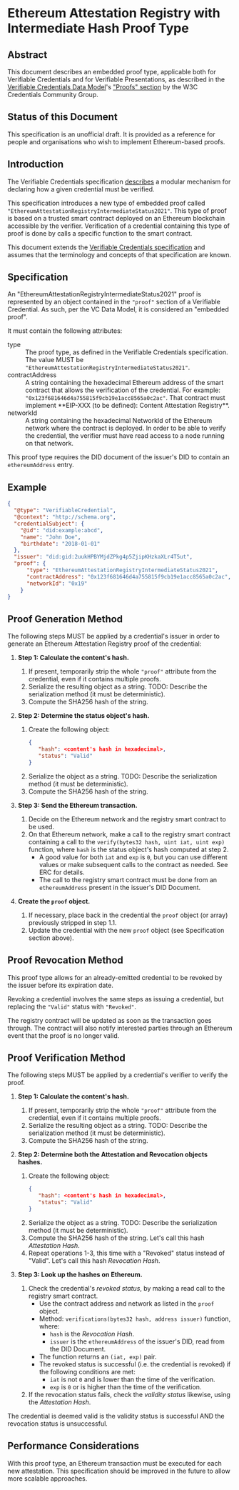 # Ethereum Attestation Registry with Intermediate Hash Proof Type

## Abstract

This document describes an embedded proof type, applicable both for Verifiable Credentials and for Verifiable Presentations, as described in the [Verifiable Credentials Data Model](https://w3c.github.io/vc-data-model/)'s ["Proofs" section](https://w3c.github.io/vc-data-model/#proofs-signatures) by the W3C Credentials Community Group.

## Status of this Document
This specification is an unofficial draft. It is provided as a reference for people and organisations who wish to implement Ethereum-based proofs.

## Introduction

The Verifiable Credentials specification [describes](https://w3c.github.io/vc-data-model/#proofs-signatures) a modular mechanism for declaring how a given credential must be verified.

This specification introduces a new type of embedded proof called `"EthereumAttestationRegistryIntermediateStatus2021"`. This type of proof is based on a trusted smart contract deployed on an Ethereum blockchain accessible by the verifier. Verification of a credential containing this type of proof is done by calls a specific function to the smart contract.

This document extends the [Verifiable Credentials specification](https://w3c.github.io/vc-data-model/) and assumes that the terminology and concepts of that specification are known.

## Specification

An "EthereumAttestationRegistryIntermediateStatus2021" proof is represented by an object contained in the `"proof"` section of a Verifiable Credential. As such, per the VC Data Model, it is considered an "embedded proof".

It must contain the following attributes:

<dl>
  <dt>type</dt>
  <dd>The proof type, as defined in the Verifiable Credentials specification. The value MUST be <code>"EthereumAttestationRegistryIntermediateStatus2021"</code>.</dd>

  <dt>contractAddress</dt>
  <dd>A string containing the hexadecimal Ethereum address of the smart contract that allows the verification of the credential. For example: <code>"0x123f681646d4a755815f9cb19e1acc8565a0c2ac"</code>. That contract must implement **EIP-XXX (to be defined): Content Attestation Registry**.</dd>

  <dt>networkId</dt>
  <dd>A string containing the hexadecimal NetworkId of the Ethereum network where the contract is deployed. In order to be able to verify the credential, the verifier must have read access to a node running on that network.</dd>
</dl>

This proof type requires the DID document of the issuer's DID to contain an `ethereumAddress` entry.

## Example

```json
{
  "@type": "VerifiableCredential",
  "@context": "http://schema.org",
  "credentialSubject": {
    "@id": "did:example:abcd",
    "name": "John Doe",
    "birthdate": "2018-01-01"
  },
  "issuer": "did:gid:2uukHPBYMjdZPkg4p5ZjipKHzkaXLr4T5ut",
  "proof": {
      "type": "EthereumAttestationRegistryIntermediateStatus2021",
      "contractAddress": "0x123f681646d4a755815f9cb19e1acc8565a0c2ac",
      "networkId": "0x19"
    }
}
```

## Proof Generation Method

The following steps MUST be applied by a credential's issuer in order to generate an Ethereum Attestation Registry proof of the credential:

1. **Step 1: Calculate the content's hash.**
   1. If present, temporarily strip the whole `"proof"` attribute from the credential, even if it contains multiple proofs.
   2. Serialize the resulting object as a string. TODO: Describe the serialization method (it must be deterministic).
   3. Compute the SHA256 hash of the string.

2. **Step 2: Determine the status object's hash.**
   1. Create the following object:
      ```json
      {
         "hash": <content's hash in hexadecimal>,
         "status": "Valid"
      }
      ```
   2. Serialize the object as a string. TODO: Describe the serialization method (it must be deterministic).
   3. Compute the SHA256 hash of the string. 

3. **Step 3: Send the Ethereum transaction.**
   1. Decide on the Ethereum network and the registry smart contract to be used.
   2. On that Ethereum network, make a call to the registry smart contract containing a call to the `verify(bytes32 hash, uint iat, uint exp)` function, where `hash` is the status object's hash computed at step 2.
      - A good value for both `iat` and `exp` is `0`, but you can use different values or make subsequent calls to the contract as needed. See ERC for details.
      - The call to the registry smart contract must be done from an `ethereumAddress` present in the issuer's DID Document.

4. **Create the `proof` object.**
   1. If necessary, place back in the credential the `proof` object (or array) previously stripped in step 1.1.
   2. Update the credential with the new `proof` object (see Specification section above).

## Proof Revocation Method

This proof type allows for an already-emitted credential to be revoked by the issuer before its expiration date.

Revoking a credential involves the same steps as issuing a credential, but replacing the `"Valid"` status with `"Revoked"`.

The registry contract will be updated as soon as the transaction goes through. The contract will also notify interested parties through an Ethereum event that the proof is no longer valid.

## Proof Verification Method

The following steps MUST be applied by a credential's verifier to verify the proof.

1. **Step 1: Calculate the content's hash.**
   1. If present, temporarily strip the whole `"proof"` attribute from the credential, even if it contains multiple proofs.
   2. Serialize the resulting object as a string. TODO: Describe the serialization method (it must be deterministic).
   3. Compute the SHA256 hash of the string.

2. **Step 2: Determine both the Attestation and Revocation objects hashes.**
   1. Create the following object:
      ```json
      {
         "hash": <content's hash in hexadecimal>,
         "status": "Valid"
      }
      ```
   2. Serialize the object as a string. TODO: Describe the serialization method (it must be deterministic).
   3. Compute the SHA256 hash of the string. Let's call this hash *Attestation Hash*.
   4. Repeat operations 1-3, this time with a "Revoked" status instead of "Valid". Let's call this hash *Revocation Hash*.

3. **Step 3: Look up the hashes on Ethereum.**
   1. Check the credential's *revoked status*, by making a read call to the registry smart contract.
      - Use the contract address and network as listed in the `proof` object.
      - Method: `verifications(bytes32 hash, address issuer)` function, where:
        - `hash` is the *Revocation Hash*.
        - `issuer` is the `ethereumAddress` of the issuer's DID, read from the DID Document.
      - The function returns an `(iat, exp)` pair.
      - The revoked status is successful (i.e. the credential is revoked) if the following conditions are met:
        - `iat` is not `0` and is lower than the time of the verification.
        - `exp` is `0` or is higher than the time of the verification.
   2. If the revocation status fails, check the *validity status* likewise, using the *Attestation Hash*.

The credential is deemed valid is the validity status is successful AND the revocation status is unsuccessful.

## Performance Considerations

With this proof type, an Ethereum transaction must be executed for each new attestation. This specification should be improved in the future to allow more scalable approaches.